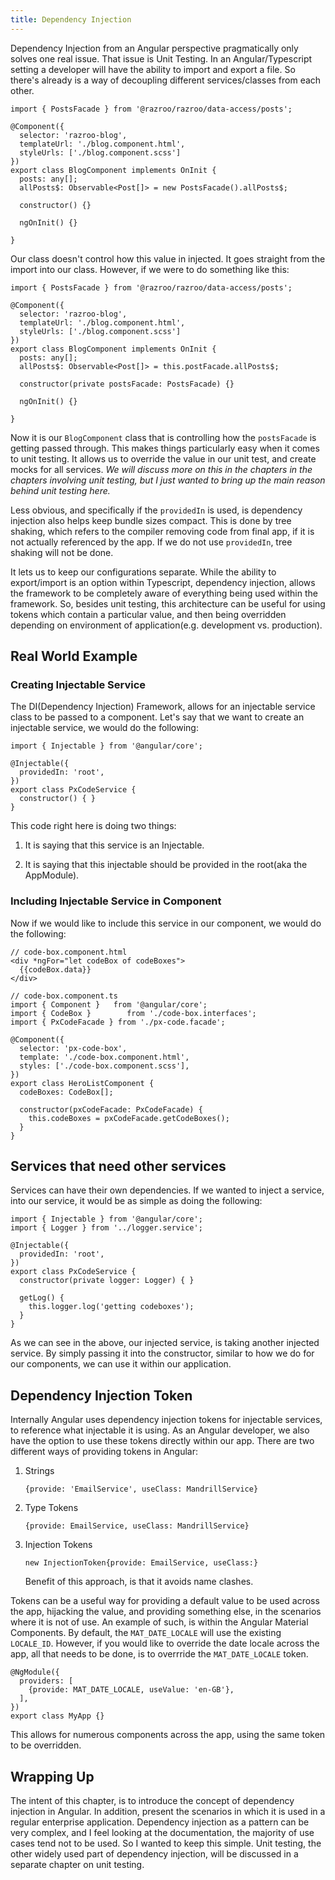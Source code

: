 ```yaml
---
title: Dependency Injection
---
```


Dependency Injection from an Angular perspective pragmatically only
solves one real issue. That issue is Unit Testing. In an
Angular/Typescript setting a developer will have the ability to import
and export a file. So there's already is a way of decoupling different
services/classes from each other.

``` {caption="passing in without dependency injection"}
import { PostsFacade } from '@razroo/razroo/data-access/posts';  

@Component({
  selector: 'razroo-blog',
  templateUrl: './blog.component.html',
  styleUrls: ['./blog.component.scss']
})
export class BlogComponent implements OnInit {
  posts: any[];
  allPosts$: Observable<Post[]> = new PostsFacade().allPosts$;

  constructor() {}

  ngOnInit() {}

}
```

Our class doesn't control how this value in injected. It goes straight
from the import into our class. However, if we were to do something like
this:

``` {caption="passing in with dependency injection"}
import { PostsFacade } from '@razroo/razroo/data-access/posts';  

@Component({
  selector: 'razroo-blog',
  templateUrl: './blog.component.html',
  styleUrls: ['./blog.component.scss']
})
export class BlogComponent implements OnInit {
  posts: any[];
  allPosts$: Observable<Post[]> = this.postFacade.allPosts$;

  constructor(private postsFacade: PostsFacade) {}

  ngOnInit() {}

}  
```

Now it is our `BlogComponent` class that is controlling how the
`postsFacade` is getting passed through. This makes things particularly
easy when it comes to unit testing. It allows us to override the value
in our unit test, and create mocks for all services. *We will discuss
more on this in the chapters in the chapters involving unit testing, but
I just wanted to bring up the main reason behind unit testing here.*

Less obvious, and specifically if the `providedIn` is used, is
dependency injection also helps keep bundle sizes compact. This is done
by tree shaking, which refers to the compiler removing code from final
app, if it is not actually referenced by the app. If we do not use
`providedIn`, tree shaking will not be done.

It lets us to keep our configurations separate. While the ability to
export/import is an option within Typescript, dependency injection,
allows the framework to be completely aware of everything being used
within the framework. So, besides unit testing, this architecture can be
useful for using tokens which contain a particular value, and then being
overridden depending on environment of application(e.g. development vs.
production).

 Real World Example 
-------------------

###  Creating Injectable Service 

The DI(Dependency Injection) Framework, allows for an injectable service
class to be passed to a component. Let's say that we want to create an
injectable service, we would do the following:

    import { Injectable } from '@angular/core';

    @Injectable({
      providedIn: 'root',
    })
    export class PxCodeService {
      constructor() { }
    }

This code right here is doing two things:

1.  It is saying that this service is an Injectable.

2.  It is saying that this injectable should be provided in the root(aka
    the AppModule).

###  Including Injectable Service in Component 

Now if we would like to include this service in our component, we would
do the following:

    // code-box.component.html
    <div *ngFor="let codeBox of codeBoxes">
      {{codeBox.data}}
    </div>

``` {caption="Include Injectable Service in Component"}
// code-box.component.ts
import { Component }   from '@angular/core';
import { CodeBox }        from './code-box.interfaces';
import { PxCodeFacade } from './px-code.facade';

@Component({
  selector: 'px-code-box',
  template: './code-box.component.html',
  styles: ['./code-box.component.scss'],
})
export class HeroListComponent {
  codeBoxes: CodeBox[];

  constructor(pxCodeFacade: PxCodeFacade) {
    this.codeBoxes = pxCodeFacade.getCodeBoxes();
  }
}
```

Services that need other services
---------------------------------

Services can have their own dependencies. If we wanted to inject a
service, into our service, it would be as simple as doing the following:

    import { Injectable } from '@angular/core';
    import { Logger } from '../logger.service';

    @Injectable({
      providedIn: 'root',
    })
    export class PxCodeService {
      constructor(private logger: Logger) { }

      getLog() {
        this.logger.log('getting codeboxes');
      }
    }

As we can see in the above, our injected service, is taking another
injected service. By simply passing it into the constructor, similar to
how we do for our components, we can use it within our application.

 Dependency Injection Token 
---------------------------

Internally Angular uses dependency injection tokens for injectable
services, to reference what injectable it is using. As an Angular
developer, we also have the option to use these tokens directly within
our app. There are two different ways of providing tokens in Angular:

1.  Strings

        {provide: 'EmailService', useClass: MandrillService}

2.  Type Tokens

        {provide: EmailService, useClass: MandrillService}

3.  Injection Tokens

        new InjectionToken{provide: EmailService, useClass:} 

    Benefit of this approach, is that it avoids name clashes.

Tokens can be a useful way for providing a default value to be used
across the app, hijacking the value, and providing something else, in
the scenarios where it is not of use. An example of such, is within the
Angular Material Components. By default, the `MAT_DATE_LOCALE` will use
the existing `LOCALE_ID`. However, if you would like to override the
date locale across the app, all that needs to be done, is to overrride
the `MAT_DATE_LOCALE` token.

    @NgModule({
      providers: [
        {provide: MAT_DATE_LOCALE, useValue: 'en-GB'},
      ],
    })
    export class MyApp {}

This allows for numerous components across the app, using the same token
to be overridden.

Wrapping Up
-----------

The intent of this chapter, is to introduce the concept of dependency
injection in Angular. In addition, present the scenarios in which it is
used in a regular enterprise application. Dependency injection as a
pattern can be very complex, and I feel looking at the documentation,
the majority of use cases tend not to be used. So I wanted to keep this
simple. Unit testing, the other widely used part of dependency
injection, will be discussed in a separate chapter on unit testing.
